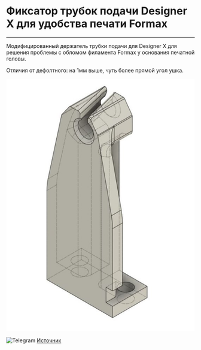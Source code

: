 # Фиксатор трубок подачи Designer X для удобства печати Formax
---

Модифицированный держатель трубки подачи для Designer X для решения проблемы с обломом филамента Formax у основания печатной головы.

Отличия от дефолтного: на 1мм выше, чуть более прямой угол ушка.

![DEX_Фиксатор_трубок_подачи_для_Формакс](./img/DEX_Фиксатор_трубок_подачи_для_Формакс.jpg)

<picture><source media="(prefers-color-scheme: dark)" srcset="https://cdn.simpleicons.org/telegram/white"> <source media="(prefers-color-scheme: light)" srcset="https://cdn.simpleicons.org/telegram/black"> <img src="https://cdn.simpleicons.org/telegram/.svg" alt="Telegram" alight=left height="20" width="20"></picture> [Источник](https://t.me/Picaso3dUnofficial/162624)
